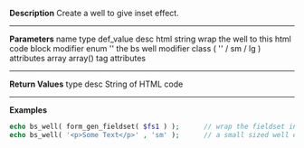 **Description**
Create a well to give inset effect.

--------
**Parameters**
name	type	def_value	desc
html	string		wrap the well to this html code block
modifier	enum	''	the bs well modifier class ( '' / sm / lg )
attributes	array	array()	tag attributes

--------
**Return Values**
type	desc
String	of HTML code

--------
**Examples**

```php
echo bs_well( form_gen_fieldset( $fs1 ) );		// wrap the fieldset in well
echo bs_well( '<p>Some Text</p>' , 'sm' );		// a small sized well effect
```